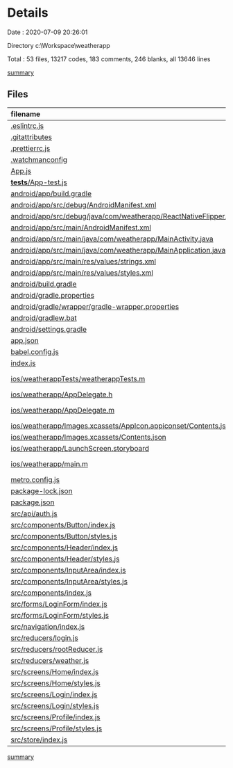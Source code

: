 # Details

Date : 2020-07-09 20:26:01

Directory c:\Workspace\weatherapp

Total : 53 files,  13217 codes, 183 comments, 246 blanks, all 13646 lines

[summary](results.md)

## Files
| filename | language | code | comment | blank | total |
| :--- | :--- | ---: | ---: | ---: | ---: |
| [.eslintrc.js](/.eslintrc.js) | JavaScript | 4 | 0 | 1 | 5 |
| [.gitattributes](/.gitattributes) | Properties | 1 | 0 | 1 | 2 |
| [.prettierrc.js](/.prettierrc.js) | JavaScript | 6 | 0 | 1 | 7 |
| [.watchmanconfig](/.watchmanconfig) | JSON | 1 | 0 | 0 | 1 |
| [App.js](/App.js) | JavaScript | 12 | 7 | 5 | 24 |
| [__tests__/App-test.js](/__tests__/App-test.js) | JavaScript | 7 | 4 | 4 | 15 |
| [android/app/build.gradle](/android/app/build.gradle) | Groovy | 87 | 111 | 23 | 221 |
| [android/app/src/debug/AndroidManifest.xml](/android/app/src/debug/AndroidManifest.xml) | XML | 6 | 0 | 3 | 9 |
| [android/app/src/debug/java/com/weatherapp/ReactNativeFlipper.java](/android/app/src/debug/java/com/weatherapp/ReactNativeFlipper.java) | Java | 59 | 8 | 6 | 73 |
| [android/app/src/main/AndroidManifest.xml](/android/app/src/main/AndroidManifest.xml) | XML | 24 | 0 | 4 | 28 |
| [android/app/src/main/java/com/weatherapp/MainActivity.java](/android/app/src/main/java/com/weatherapp/MainActivity.java) | Java | 8 | 4 | 4 | 16 |
| [android/app/src/main/java/com/weatherapp/MainApplication.java](/android/app/src/main/java/com/weatherapp/MainApplication.java) | Java | 59 | 13 | 9 | 81 |
| [android/app/src/main/res/values/strings.xml](/android/app/src/main/res/values/strings.xml) | XML | 3 | 0 | 1 | 4 |
| [android/app/src/main/res/values/styles.xml](/android/app/src/main/res/values/styles.xml) | XML | 5 | 2 | 3 | 10 |
| [android/build.gradle](/android/build.gradle) | Groovy | 29 | 5 | 4 | 38 |
| [android/gradle.properties](/android/gradle.properties) | Properties | 3 | 19 | 7 | 29 |
| [android/gradle/wrapper/gradle-wrapper.properties](/android/gradle/wrapper/gradle-wrapper.properties) | Properties | 5 | 0 | 1 | 6 |
| [android/gradlew.bat](/android/gradlew.bat) | Batch | 78 | 0 | 26 | 104 |
| [android/settings.gradle](/android/settings.gradle) | Groovy | 3 | 0 | 1 | 4 |
| [app.json](/app.json) | JSON | 4 | 0 | 0 | 4 |
| [babel.config.js](/babel.config.js) | JavaScript | 3 | 0 | 1 | 4 |
| [index.js](/index.js) | JavaScript | 4 | 3 | 3 | 10 |
| [ios/weatherappTests/weatherappTests.m](/ios/weatherappTests/weatherappTests.m) | Objective-C | 51 | 0 | 15 | 66 |
| [ios/weatherapp/AppDelegate.h](/ios/weatherapp/AppDelegate.h) | C++ | 5 | 0 | 4 | 9 |
| [ios/weatherapp/AppDelegate.m](/ios/weatherapp/AppDelegate.m) | Objective-C | 48 | 0 | 11 | 59 |
| [ios/weatherapp/Images.xcassets/AppIcon.appiconset/Contents.json](/ios/weatherapp/Images.xcassets/AppIcon.appiconset/Contents.json) | JSON | 38 | 0 | 0 | 38 |
| [ios/weatherapp/Images.xcassets/Contents.json](/ios/weatherapp/Images.xcassets/Contents.json) | JSON | 6 | 0 | 1 | 7 |
| [ios/weatherapp/LaunchScreen.storyboard](/ios/weatherapp/LaunchScreen.storyboard) | XML | 57 | 1 | 1 | 59 |
| [ios/weatherapp/main.m](/ios/weatherapp/main.m) | Objective-C | 7 | 0 | 3 | 10 |
| [metro.config.js](/metro.config.js) | JavaScript | 10 | 6 | 2 | 18 |
| [package-lock.json](/package-lock.json) | JSON | 12,158 | 0 | 1 | 12,159 |
| [package.json](/package.json) | JSON | 45 | 0 | 1 | 46 |
| [src/api/auth.js](/src/api/auth.js) | JavaScript | 18 | 0 | 3 | 21 |
| [src/components/Button/index.js](/src/components/Button/index.js) | JavaScript | 12 | 0 | 3 | 15 |
| [src/components/Button/styles.js](/src/components/Button/styles.js) | JavaScript | 14 | 0 | 3 | 17 |
| [src/components/Header/index.js](/src/components/Header/index.js) | JavaScript | 8 | 0 | 3 | 11 |
| [src/components/Header/styles.js](/src/components/Header/styles.js) | JavaScript | 7 | 0 | 2 | 9 |
| [src/components/InputArea/index.js](/src/components/InputArea/index.js) | JavaScript | 8 | 0 | 4 | 12 |
| [src/components/InputArea/styles.js](/src/components/InputArea/styles.js) | JavaScript | 10 | 0 | 2 | 12 |
| [src/components/index.js](/src/components/index.js) | JavaScript | 4 | 0 | 3 | 7 |
| [src/forms/LoginForm/index.js](/src/forms/LoginForm/index.js) | JavaScript | 35 | 0 | 8 | 43 |
| [src/forms/LoginForm/styles.js](/src/forms/LoginForm/styles.js) | JavaScript | 9 | 0 | 2 | 11 |
| [src/navigation/index.js](/src/navigation/index.js) | JavaScript | 64 | 0 | 14 | 78 |
| [src/reducers/login.js](/src/reducers/login.js) | JavaScript | 51 | 0 | 12 | 63 |
| [src/reducers/rootReducer.js](/src/reducers/rootReducer.js) | JavaScript | 7 | 0 | 3 | 10 |
| [src/reducers/weather.js](/src/reducers/weather.js) | JavaScript | 45 | 0 | 7 | 52 |
| [src/screens/Home/index.js](/src/screens/Home/index.js) | JavaScript | 16 | 0 | 4 | 20 |
| [src/screens/Home/styles.js](/src/screens/Home/styles.js) | JavaScript | 10 | 0 | 3 | 13 |
| [src/screens/Login/index.js](/src/screens/Login/index.js) | JavaScript | 15 | 0 | 5 | 20 |
| [src/screens/Login/styles.js](/src/screens/Login/styles.js) | JavaScript | 10 | 0 | 3 | 13 |
| [src/screens/Profile/index.js](/src/screens/Profile/index.js) | JavaScript | 21 | 0 | 8 | 29 |
| [src/screens/Profile/styles.js](/src/screens/Profile/styles.js) | JavaScript | 11 | 0 | 3 | 14 |
| [src/store/index.js](/src/store/index.js) | JavaScript | 6 | 0 | 4 | 10 |

[summary](results.md)